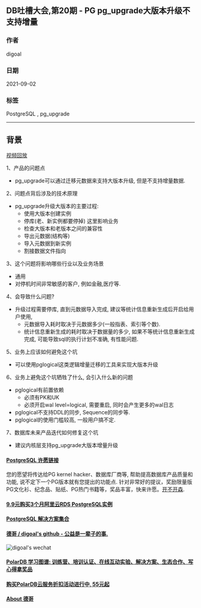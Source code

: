 ## DB吐槽大会,第20期 - PG pg_upgrade大版本升级不支持增量  
  
### 作者  
digoal  
  
### 日期  
2021-09-02  
  
### 标签  
PostgreSQL , pg_upgrade  
  
----  
  
## 背景  
[视频回放](https://www.bilibili.com/video/BV19L411473E/)  
  
1、产品的问题点  
- pg_upgrade可以通过迁移元数据来支持大版本升级, 但是不支持增量数据.   
  
2、问题点背后涉及的技术原理  
- pg_upgrade升级大版本的主要过程:  
    - 使用大版本创建实例  
    - 停库(老、新实例都要停掉) 这里影响业务  
    - 检查大版本和老版本之间的兼容性  
    - 导出元数据(结构等)  
    - 导入元数据到新实例  
    - 割接数据文件指向  
  
3、这个问题将影响哪些行业以及业务场景  
- 通用  
- 对停机时间非常敏感的客户, 例如金融,医疗等.   
  
4、会导致什么问题?  
- 升级过程需要停库, 直到元数据导入完成, 建议等统计信息重新生成后开启给用户使用,   
    - 元数据导入耗时取决于元数据多少(一般指表、索引等个数).   
    - 统计信息重新生成的耗时取决于数据量的多少, 如果不等统计信息重新生成完成, 可能导致sql的执行计划不准确, 有性能问题.    
  
5、业务上应该如何避免这个坑  
- 可以使用pglogical这类逻辑增量迁移的工具来实现大版本升级  
  
6、业务上避免这个坑牺牲了什么, 会引入什么新的问题  
- pglogical有前置依赖  
    - 必须有PK和UK  
    - 必须开启wal level=logical, 需要重启, 同时会产生更多的wal日志  
- pglogical不支持DDL的同步, Sequence的同步等.   
- pglogical的使用门槛较高, 一般用户搞不定.   
  
7、数据库未来产品迭代如何修复这个坑  
- 建议内核层支持pg_upgrade大版本增量升级  
  
     
  
#### [PostgreSQL 许愿链接](https://github.com/digoal/blog/issues/76 "269ac3d1c492e938c0191101c7238216")
您的愿望将传达给PG kernel hacker、数据库厂商等, 帮助提高数据库产品质量和功能, 说不定下一个PG版本就有您提出的功能点. 针对非常好的提议，奖励限量版PG文化衫、纪念品、贴纸、PG热门书籍等，奖品丰富，快来许愿。[开不开森](https://github.com/digoal/blog/issues/76 "269ac3d1c492e938c0191101c7238216").  
  
  
#### [9.9元购买3个月阿里云RDS PostgreSQL实例](https://www.aliyun.com/database/postgresqlactivity "57258f76c37864c6e6d23383d05714ea")
  
  
#### [PostgreSQL 解决方案集合](https://yq.aliyun.com/topic/118 "40cff096e9ed7122c512b35d8561d9c8")
  
  
#### [德哥 / digoal's github - 公益是一辈子的事.](https://github.com/digoal/blog/blob/master/README.md "22709685feb7cab07d30f30387f0a9ae")
  
  
![digoal's wechat](../pic/digoal_weixin.jpg "f7ad92eeba24523fd47a6e1a0e691b59")
  
  
#### [PolarDB 学习图谱: 训练营、培训认证、在线互动实验、解决方案、生态合作、写心得拿奖品](https://www.aliyun.com/database/openpolardb/activity "8642f60e04ed0c814bf9cb9677976bd4")
  
  
#### [购买PolarDB云服务折扣活动进行中, 55元起](https://www.aliyun.com/activity/new/polardb-yunparter?userCode=bsb3t4al "e0495c413bedacabb75ff1e880be465a")
  
  
#### [About 德哥](https://github.com/digoal/blog/blob/master/me/readme.md "a37735981e7704886ffd590565582dd0")
  
